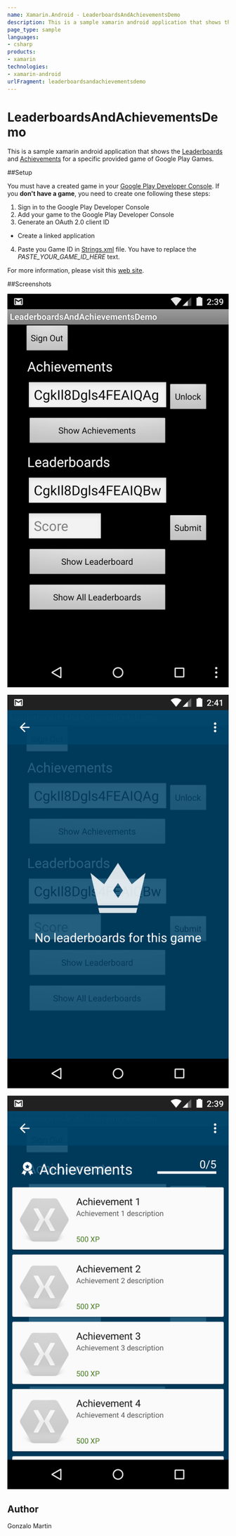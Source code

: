 ```yaml
---
name: Xamarin.Android - LeaderboardsAndAchievementsDemo
description: This is a sample xamarin android application that shows the Leaderboards and Achievements for a specific provided game of Google Play Games. Setup...
page_type: sample
languages:
- csharp
products:
- xamarin
technologies:
- xamarin-android
urlFragment: leaderboardsandachievementsdemo
---
```

# LeaderboardsAndAchievementsDemo

This is a sample xamarin android application that shows the [Leaderboards](https://developers.google.com/games/services/android/leaderboards) and [Achievements](https://developers.google.com/games/services/android/achievements) for a specific provided game of Google Play Games.

##Setup

You must have a created game in your [Google Play Developer Console](https://play.google.com/apps/publish). If you **don't have a game**, you need to create one following these steps:

1. Sign in to the Google Play Developer Console
2. Add your game to the Google Play Developer Console
3. Generate an OAuth 2.0 client ID
  * Create a linked application
4. Paste you Game ID in [Strings.xml](https://github.com/xamarin/monodroid-samples/blob/master/LeaderboardsAndAchievementsDemo/Resources/values/Strings.xml) file. You have to replace the *PASTE_YOUR_GAME_ID_HERE* text.
  
For more information, please visit this [web site](https://developers.google.com/games/services/console/enabling).

##Screenshots


![screenshot](Screenshots/home.png "Home")

![screenshot](Screenshots/leaderboards.png "Leaderboards")

![screenshot](Screenshots/achievements.png "Achievements")


## Author

Gonzalo Martin
